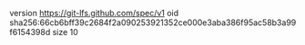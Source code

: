 version https://git-lfs.github.com/spec/v1
oid sha256:66cb6bff39c2684f2a090253921352ce000e3aba386f95ac58b3a99f6154398d
size 10
